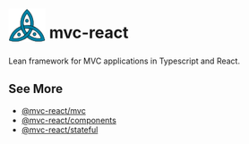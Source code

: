 # <sub>![logo](/resources/images/mvc-react-small.svg)</sub> mvc-react

Lean framework for MVC applications in Typescript and React.

## See More

-   [@mvc-react/mvc](https://github.com/Grod56/mvc-react/tree/main/packages/mvc#readme)
-   [@mvc-react/components](https://github.com/Grod56/mvc-react/tree/main/packages/components#readme)
-   [@mvc-react/stateful](https://github.com/Grod56/mvc-react/tree/main/packages/stateful#readme)
